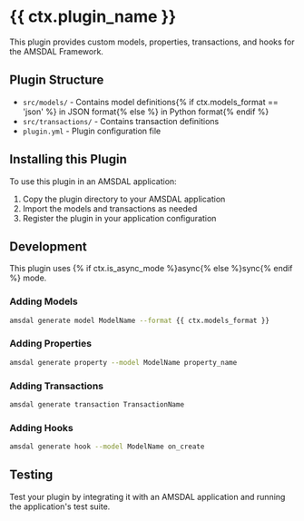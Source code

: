 # {{ ctx.plugin_name }}

This plugin provides custom models, properties, transactions, and hooks for the AMSDAL Framework.

## Plugin Structure

- `src/models/` - Contains model definitions{% if ctx.models_format == 'json' %} in JSON format{% else %} in Python format{% endif %}
- `src/transactions/` - Contains transaction definitions
- `plugin.yml` - Plugin configuration file

## Installing this Plugin

To use this plugin in an AMSDAL application:

1. Copy the plugin directory to your AMSDAL application
2. Import the models and transactions as needed
3. Register the plugin in your application configuration

## Development

This plugin uses {% if ctx.is_async_mode %}async{% else %}sync{% endif %} mode.

### Adding Models

```bash
amsdal generate model ModelName --format {{ ctx.models_format }}
```

### Adding Properties

```bash
amsdal generate property --model ModelName property_name
```

### Adding Transactions

```bash
amsdal generate transaction TransactionName
```

### Adding Hooks

```bash
amsdal generate hook --model ModelName on_create
```

## Testing

Test your plugin by integrating it with an AMSDAL application and running the application's test suite.